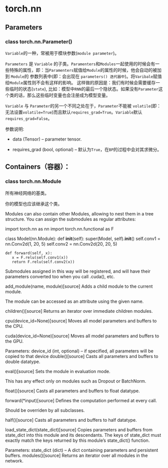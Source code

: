 # torch.nn

## Parameters
### class torch.nn.Parameter()
`Variable`的一种，常被用于模块参数(`module parameter`)。

`Parameters` 是 `Variable` 的子类。`Paramenters`和`Modules`一起使用的时候会有一些特殊的属性，即：当`Paramenters`赋值给`Module`的属性的时候，他会自动的被加到 `Module`的 参数列表中(即：会出现在 `parameters() 迭代器中`)。将`Varibale`赋值给`Module`属性则不会有这样的影响。
这样做的原因是：我们有时候会需要缓存一些临时的状态(`state`), 比如：模型中`RNN`的最后一个隐状态。如果没有`Parameter`这个类的话，那么这些临时变量也会注册成为模型变量。

`Variable` 与 `Parameter`的另一个不同之处在于，`Parameter`不能被 `volatile`(即：无法设置`volatile=True`)而且默认`requires_grad=True`。`Variable`默认`requires_grad=False`。


参数说明:

- data (Tensor) – parameter tensor.

- requires_grad (bool, optional) – 默认为`True`，在`BP`的过程中会对其求微分。

## Containers（容器）：
### class torch.nn.Module
所有神经网络的基类。

你的模型也应该继承这个类。

Modules can also contain other Modules, allowing to nest them in a tree structure. You can assign the submodules as regular attributes:

import torch.nn as nn
import torch.nn.functional as F

class Model(nn.Module):
    def __init__(self):
        super(Model, self).__init__()
        self.conv1 = nn.Conv2d(1, 20, 5)
        self.conv2 = nn.Conv2d(20, 20, 5)

    def forward(self, x):
       x = F.relu(self.conv1(x))
       return F.relu(self.conv2(x))
Submodules assigned in this way will be registered, and will have their parameters converted too when you call .cuda(), etc.

add_module(name, module)[source]
Adds a child module to the current module.

The module can be accessed as an attribute using the given name.

children()[source]
Returns an iterator over immediate children modules.

cpu(device_id=None)[source]
Moves all model parameters and buffers to the CPU.

cuda(device_id=None)[source]
Moves all model parameters and buffers to the GPU.

Parameters:	device_id (int, optional) – if specified, all parameters will be copied to that device
double()[source]
Casts all parameters and buffers to double datatype.

eval()[source]
Sets the module in evaluation mode.

This has any effect only on modules such as Dropout or BatchNorm.

float()[source]
Casts all parameters and buffers to float datatype.

forward(*input)[source]
Defines the computation performed at every call.

Should be overriden by all subclasses.

half()[source]
Casts all parameters and buffers to half datatype.

load_state_dict(state_dict)[source]
Copies parameters and buffers from state_dict into this module and its descendants. The keys of state_dict must exactly match the keys returned by this module’s state_dict() function.

Parameters:	state_dict (dict) – A dict containing parameters and persistent buffers.
modules()[source]
Returns an iterator over all modules in the network.
